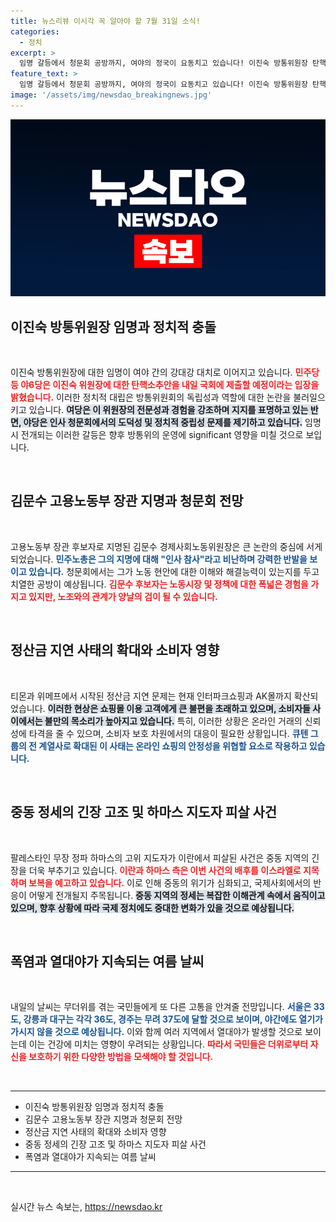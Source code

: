 ```yaml
---
title: 뉴스리뷰 이시각 꼭 알아야 할 7월 31일 소식!
categories:
  - 정치
excerpt: >
  임명 갈등에서 청문회 공방까지, 여야의 정국이 요동치고 있습니다! 이진숙 방통위원장 탄핵 소추, 김문수 노동장관 후보자 인사 논란이 뜨거운 핫이슈. 중동에서의 하마스 지도자 피살로 위기감이 고조되며, 내일의 무더위도 예고되어 있습니다. 클릭 필수!
feature_text: >
  임명 갈등에서 청문회 공방까지, 여야의 정국이 요동치고 있습니다! 이진숙 방통위원장 탄핵 소추, 김문수 노동장관 후보자 인사 논란이 뜨거운 핫이슈. 중동에서의 하마스 지도자 피살로 위기감이 고조되며, 내일의 무더위도 예고되어 있습니다. 클릭 필수!
image: '/assets/img/newsdao_breakingnews.jpg'
---
```


<p><img src="/assets/img/newsdao_breakingnews.jpg" alt="ontimetimes 속보" /></p>

<h2 data-ke-size="size26">이진숙 방통위원장 임명과 정치적 충돌</h2>

<p data-ke-size="size16">&nbsp;</p>

<p data-ke-size="size16">이진숙 방통위원장에 대한 임명이 여야 간의 강대강 대치로 이어지고 있습니다. <b><span style="color: #ee2323;">민주당 등 야6당은 이진숙 위원장에 대한 탄핵소추안을 내일 국회에 제출할 예정이라는 입장을 밝혔습니다.</span></b> 이러한 정치적 대립은 방통위원회의 독립성과 역할에 대한 논란을 불러일으키고 있습니다. <b><span style="background-color: #21538527;">여당은 이 위원장의 전문성과 경험을 강조하며 지지를 표명하고 있는 반면, 야당은 인사 청문회에서의 도덕성 및 정치적 중립성 문제를 제기하고 있습니다.</span></b> 임명 시 전개되는 이러한 갈등은 향후 방통위의 운영에 significant 영향을 미칠 것으로 보입니다.</p>

<p data-ke-size="size16">&nbsp;</p>

<h2 data-ke-size="size26">김문수 고용노동부 장관 지명과 청문회 전망</h2>

<p data-ke-size="size16">&nbsp;</p>

<p data-ke-size="size16">고용노동부 장관 후보자로 지명된 김문수 경제사회노동위원장은 큰 논란의 중심에 서게 되었습니다. <b><span style="color: #1a5490;">민주노총은 그의 지명에 대해 "인사 참사"라고 비난하며 강력한 반발을 보이고 있습니다.</span></b> 청문회에서는 그가 노동 현안에 대한 이해와 해결능력이 있는지를 두고 치열한 공방이 예상됩니다. <b><span style="color: #ee2323;">김문수 후보자는 노동시장 및 정책에 대한 폭넓은 경험을 가지고 있지만, 노조와의 관계가 양날의 검이 될 수 있습니다.</span></b></p>

<p data-ke-size="size16">&nbsp;</p>

<h2 data-ke-size="size26">정산금 지연 사태의 확대와 소비자 영향</h2>

<p data-ke-size="size16">&nbsp;</p>

<p data-ke-size="size16">티몬과 위메프에서 시작된 정산금 지연 문제는 현재 인터파크쇼핑과 AK몰까지 확산되었습니다. <b><span style="background-color: #21538527;">이러한 현상은 쇼핑몰 이용 고객에게 큰 불편을 초래하고 있으며, 소비자들 사이에서는 불만의 목소리가 높아지고 있습니다.</span></b> 특히, 이러한 상황은 온라인 거래의 신뢰성에 타격을 줄 수 있으며, 소비자 보호 차원에서의 대응이 필요한 상황입니다. <b><span style="color: #1a5490;">큐텐 그룹의 전 계열사로 확대된 이 사태는 온라인 쇼핑의 안정성을 위협할 요소로 작용하고 있습니다.</span></b></p>

<p data-ke-size="size16">&nbsp;</p>

<h2 data-ke-size="size26">중동 정세의 긴장 고조 및 하마스 지도자 피살 사건</h2>

<p data-ke-size="size16">&nbsp;</p>

<p data-ke-size="size16">팔레스타인 무장 정파 하마스의 고위 지도자가 이란에서 피살된 사건은 중동 지역의 긴장을 더욱 부추기고 있습니다. <b><span style="color: #ee2323;">이란과 하마스 측은 이번 사건의 배후를 이스라엘로 지목하며 보복을 예고하고 있습니다.</span></b> 이로 인해 중동의 위기가 심화되고, 국제사회에서의 반응이 어떻게 전개될지 주목됩니다. <b><span style="background-color: #21538527;">중동 지역의 정세는 복잡한 이해관계 속에서 움직이고 있으며, 향후 상황에 따라 국제 정치에도 중대한 변화가 있을 것으로 예상됩니다.</span></b></p>

<p data-ke-size="size16">&nbsp;</p>

<h2 data-ke-size="size26">폭염과 열대야가 지속되는 여름 날씨</h2>

<p data-ke-size="size16">&nbsp;</p>

<p data-ke-size="size16">내일의 날씨는 무더위를 겪는 국민들에게 또 다른 고통을 안겨줄 전망입니다. <b><span style="color: #1a5490;">서울은 33도, 강릉과 대구는 각각 36도, 경주는 무려 37도에 달할 것으로 보이며, 야간에도 열기가 가시지 않을 것으로 예상됩니다.</span></b> 이와 함께 여러 지역에서 열대야가 발생할 것으로 보이는데 이는 건강에 미치는 영향이 우려되는 상황입니다. <b><span style="color: #ee2323;">따라서 국민들은 더위로부터 자신을 보호하기 위한 다양한 방법을 모색해야 할 것입니다.</span></b></p>

<p data-ke-size="size16">&nbsp;</p>

<hr />

<ul>
  <li>이진숙 방통위원장 임명과 정치적 충돌</li>
  <li>김문수 고용노동부 장관 지명과 청문회 전망</li>
  <li>정산금 지연 사태의 확대와 소비자 영향</li>
  <li>중동 정세의 긴장 고조 및 하마스 지도자 피살 사건</li>
  <li>폭염과 열대야가 지속되는 여름 날씨</li>
</ul>

<hr />

<p data-ke-size="size16">&nbsp;</p>
실시간 뉴스 속보는, <a href="https://newsdao.kr" rel="dofollow">https://newsdao.kr</a>


